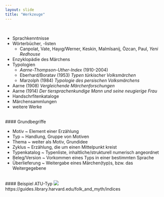 ```yaml
---
layout: slide
title: "Werkzeuge"
---
```

<section markdown="1">
<br>

- Sprachkenntnisse
- Wörterbücher, -listen
	- Canpolat, Vate, Hayıg/Werner, Keskin, Malmîsanij, Özcan, Paul, *Yeni Redhouse*	
- Enzyklopädie des Märchens
- Typologien
	- *Aarne-Thompson-Uther-Index* (1910-2004)
	- Eberhard/Boratav (1953) *Typen türkischer Volksmärchen*
	- Marzolph (1984) *Typologie des persischen Volksmärchens*
- Aarne (1908) *Vergleichende Märchenforschungen*
- Aarne (1914) *Der tiersprachenkundige Mann und seine neugierige Frau*
- Handschrfitenkataloge
- Märchensammlungen
- weitere Werke

</section>
<section markdown="1">
<br>
#### Grundbegriffe

- Motiv ~ Element einer Erzählung
- Typ ~ Handlung, Gruppe von Motiven
- Thema ~ weiter als Motiv, Grundidee
- Zyklus ~ Erzählung, die um einen Mittelpunkt kreist
- Typenkatalog ~ Typenliste, inhaltliche/strukturell numerisch angeordnet
- Beleg/Version ~ Vorkommen eines Typs in einer bestimmten Sprache
- Überlieferung ~ Weitergabe eines Märchen(typ)s, bzw. das Weitergegebene

</section>
<section markdown="1">
<br>
#### Beispiel ATU-Typ

<img src="/vortrag-dig/assets/atu.png">
https://guides.library.harvard.edu/folk_and_myth/indices
</section>